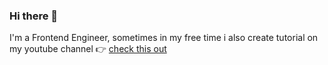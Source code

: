 ### Hi there 👋

I'm a Frontend Engineer,  sometimes in my free time i also create tutorial on my youtube channel 👉 [check this out](https://youtube.com/@hastackdev)
